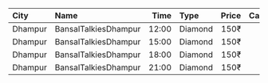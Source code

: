 | City    | Name                 |  Time | Type    | Price | Capacity | Booked |
| :------ | :------------------- | ----: | :------ | ----: | -------: | -----: |
| Dhampur | BansalTalkiesDhampur | 12:00 | Diamond |  150₹ |      122 |     74 |
| Dhampur | BansalTalkiesDhampur | 15:00 | Diamond |  150₹ |      122 |     74 |
| Dhampur | BansalTalkiesDhampur | 18:00 | Diamond |  150₹ |      122 |     74 |
| Dhampur | BansalTalkiesDhampur | 21:00 | Diamond |  150₹ |      122 |     74 |